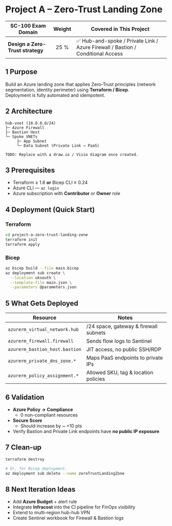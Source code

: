 # Project A – Zero-Trust Landing Zone

| SC-100 Exam Domain               | Weight | Covered in This Project |
|----------------------------------|:------:|-------------------------|
| **Design a Zero-Trust strategy** | 25 %   | ✅ Hub-and-spoke / Private Link / Azure Firewall / Bastion / Conditional Access |

## 1 Purpose

Build an Azure landing zone that applies Zero-Trust principles (network segmentation, identity perimeter) using **Terraform / Bicep**.  
Deployment is fully automated and idempotent.

## 2 Architecture

```plaintext
hub-vnet (10.0.0.0/24)
├─ Azure Firewall
├─ Bastion Host
└─ Spoke VNETs
     ├─ App Subnet
     └─ Data Subnet (Private Link → PaaS)

TODO: Replace with a draw.io / Visio diagram once created.    
```

## 3 Prerequisites

* Terraform ≥ 1.6 **or** Bicep CLI ≥ 0.24  
* Azure CLI — `az login`  
* Azure subscription with **Contributor** or **Owner** role

## 4 Deployment (Quick Start)

### Terraform

```bash
cd project-a-zero-trust-landing-zone
terraform init
terraform apply
```

### Bicep

```bash
az bicep build --file main.bicep
az deployment sub create \
  --location uksouth \
  --template-file main.json \
  --parameters @parameters.json
```

## 5 What Gets Deployed

| Resource                           | Notes                                                     |
|------------------------------------|-----------------------------------------------------------|
| `azurerm_virtual_network.hub`      | /24 space, gateway & firewall subnets                    |
| `azurerm_firewall.firewall`        | Sends flow logs to Sentinel                              |
| `azurerm_bastion_host.bastion`     | JIT access, no public SSH/RDP                            |
| `azurerm_private_dns_zone.*`       | Maps PaaS endpoints to private IPs                       |
| `azurerm_policy_assignment.*`      | Allowed SKU, tag & location policies                     |

## 6 Validation

* **Azure Policy → Compliance**
  * 0 non-compliant resources
* **Secure Score**
  * Should increase by ~ +10 pts
* Verify Bastion and Private Link endpoints have **no public IP exposure**

## 7 Clean-up

```bash
terraform destroy

# Or, for Bicep deployment.
az deployment sub delete --name zeroTrustLandingZone
```

## 8 Next Iteration Ideas

* Add **Azure Budget** + alert rule  
* Integrate **Infracost** into the CI pipeline for FinOps visibility  
* Extend to multi-region hub-hub VPN  
* Create Sentinel workbook for Firewall & Bastion logs
